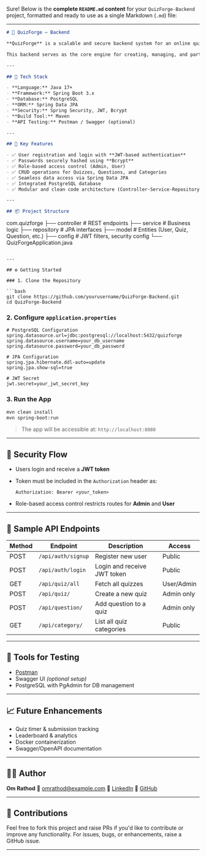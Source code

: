 Sure! Below is the **complete `README.md` content** for your `QuizForge-Backend` project, formatted and ready to use as a single Markdown (`.md`) file:

---

```markdown
# 🎯 QuizForge – Backend

**QuizForge** is a scalable and secure backend system for an online quiz platform, built using **Spring Boot**. It handles user authentication, quiz management, and role-based access control using **JWT**, **Spring Security**, and **Bcrypt**. The application integrates **PostgreSQL** as the database and uses **Spring Data JPA** for ORM.

This backend serves as the core engine for creating, managing, and participating in quizzes through a RESTful API.

---

## 🚀 Tech Stack

- **Language:** Java 17+
- **Framework:** Spring Boot 3.x
- **Database:** PostgreSQL
- **ORM:** Spring Data JPA
- **Security:** Spring Security, JWT, Bcrypt
- **Build Tool:** Maven
- **API Testing:** Postman / Swagger (optional)

---

## 🔐 Key Features

- ✅ User registration and login with **JWT-based authentication**
- ✅ Passwords securely hashed using **Bcrypt**
- ✅ Role-based access control (Admin, User)
- ✅ CRUD operations for Quizzes, Questions, and Categories
- ✅ Seamless data access via Spring Data JPA
- ✅ Integrated PostgreSQL database
- ✅ Modular and clean code architecture (Controller-Service-Repository)

---

## 📦 Project Structure

```

com.quizforge
├── controller       # REST endpoints
├── service          # Business logic
├── repository       # JPA interfaces
├── model            # Entities (User, Quiz, Question, etc.)
├── config           # JWT filters, security config
└── QuizForgeApplication.java

````

---

## ⚙️ Getting Started

### 1. Clone the Repository

```bash
git clone https://github.com/yourusername/QuizForge-Backend.git
cd QuizForge-Backend
````

### 2. Configure `application.properties`

```properties
# PostgreSQL Configuration
spring.datasource.url=jdbc:postgresql://localhost:5432/quizforge
spring.datasource.username=your_db_username
spring.datasource.password=your_db_password

# JPA Configuration
spring.jpa.hibernate.ddl-auto=update
spring.jpa.show-sql=true

# JWT Secret
jwt.secret=your_jwt_secret_key
```

### 3. Run the App

```bash
mvn clean install
mvn spring-boot:run
```

> The app will be accessible at: `http://localhost:8080`

---

## 🔐 Security Flow

* Users login and receive a **JWT token**
* Token must be included in the `Authorization` header as:

  ```
  Authorization: Bearer <your_token>
  ```
* Role-based access control restricts routes for **Admin** and **User**

---

## 📮 Sample API Endpoints

| Method | Endpoint           | Description                 | Access     |
| ------ | ------------------ | --------------------------- | ---------- |
| POST   | `/api/auth/signup` | Register new user           | Public     |
| POST   | `/api/auth/login`  | Login and receive JWT token | Public     |
| GET    | `/api/quiz/all`    | Fetch all quizzes           | User/Admin |
| POST   | `/api/quiz/`       | Create a new quiz           | Admin only |
| POST   | `/api/question/`   | Add question to a quiz      | Admin only |
| GET    | `/api/category/`   | List all quiz categories    | Public     |

---

## 🧪 Tools for Testing

* [Postman](https://www.postman.com/)
* Swagger UI *(optional setup)*
* PostgreSQL with PgAdmin for DB management

---

## 📈 Future Enhancements

* Quiz timer & submission tracking
* Leaderboard & analytics
* Docker containerization
* Swagger/OpenAPI documentation

---

## 👨‍💻 Author

**Om Rathod**
📧 [omrathod@example.com](mailto:om.rathod2004.or@gmail.com)
🔗 [LinkedIn](https://linkedin.com/in/omrathod357)
🔗 [GitHub](https://github.com/Om357)

---


## 🙌 Contributions

Feel free to fork this project and raise PRs if you'd like to contribute or improve any functionality.
For issues, bugs, or enhancements, raise a GitHub issue.

---
